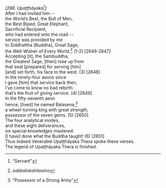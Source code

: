 *\[286. Upaṭṭhāyaka*[^1]*\]*  
After I had invited him --  
the World’s Best, the Bull of Men,  
the Best Biped, Great Elephant,  
Sacrificial Recipient,  
who had entered onto the road --  
service was provided by me  
to Siddhattha \[Buddha\], Great Sage,  
the Well-Wisher of Every World.[^2] (1-2) \[2646-2647\]  
Accepting \[it\], the Sambuddha,  
the Greatest Sage, \[then\] rose up from  
that seat \[prepared\] for serving \[him\]  
\[and\] set forth, his face to the west. (3) \[2648\]  
In the ninety-four aeons since  
I gave \[him\] that service back then,  
I’ve come to know no bad rebirth:  
that’s the fruit of giving service. (4) \[2649\]  
In the fifty-seventh aeon  
hence, \[lived\] he named Balasena,[^3]  
a wheel-turning king with great strength,  
possessor of the seven gems. (5) \[2650\]  
The four analytical modes,  
and these eight deliverances,  
six special knowledges mastered:  
\[I have\] done what the Buddha taught! (6) \[2651\]  
Thus indeed Venerable Upaṭṭhāyaka Thera spoke these verses.  
The legend of Upaṭṭhāyaka Thera is finished.  
[^1]: “Servant”  
[^2]: *sabbalokahitesino*  
[^3]: “Possessor of a Strong Army”
